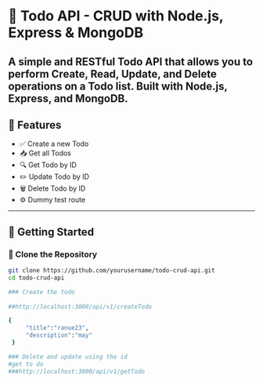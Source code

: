 # 📝 Todo API - CRUD with Node.js, Express & MongoDB


A simple and RESTful **Todo API** that allows you to perform Create, Read, Update, and Delete operations on a Todo list. Built with **Node.js**, **Express**, and **MongoDB**.
---

## 📌 Features

- ✅ Create a new Todo
- 📥 Get all Todos
- 🔍 Get Todo by ID
- ✏️ Update Todo by ID
- 🗑️ Delete Todo by ID
- ⚙️ Dummy test route

---

## 🚀 Getting Started

### 📁 Clone the Repository

```bash
git clone https://github.com/yourusername/todo-crud-api.git
cd todo-crud-api

### Create the todo
 
##http://localhost:3000/api/v1/createTodo

{
     "title":"ranue23",
     "description":"may"
 }

### Delete and update using the id 
#get to do 
###http://localhost:3000/api/v1/getTodo
